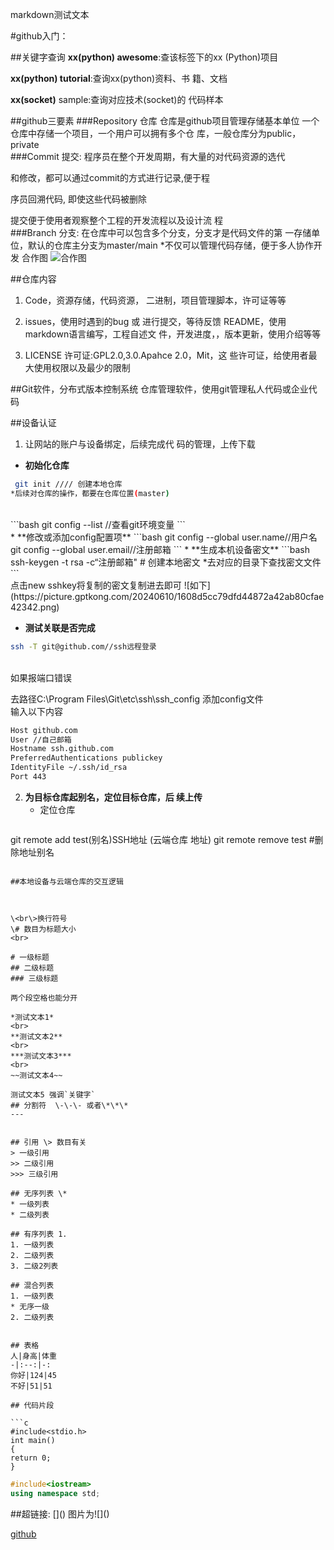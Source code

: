 markdown测试文本

#github入门：

##关键字查询
**xx(python) awesome**:查该标签下的xx
(Python)项目

**xx(python) tutorial**:查询xx(python)资料、书
籍、文档

**xx(socket)**
sample:查询对应技术(socket)的
代码样本

##github三要素
###Repository 仓库
仓库是github项目管理存储基本单位
一个仓库中存储一个项目，一个用户可以拥有多个仓
库，一般仓库分为public，private
<br>
###Commit 提交:
程序员在整个开发周期，有大量的对代码资源的选代

和修改，都可以通过commit的方式进行记录,便于程

序员回溯代码, 即使这些代码被删除

提交便于使用者观察整个工程的开发流程以及设计流
程
<br>
###Branch 分支:
在仓库中可以包含多个分支，分支才是代码文件的第
一存储单位，默认的仓库主分支为master/main
\*不仅可以管理代码存储，便于多人协作开发
合作图
![合作图](https://picture.gptkong.com/20240610/1555388086acf44e46b35e6c2766a6e6e1.png])

##仓库内容
1. Code，资源存储，代码资源，
二进制，项目管理脚本，许可证等等

2. issues，使用时遇到的bug 或 进行提交，等待反馈
README，使用markdown语言编写，工程自述文
件，开发进度，，版本更新，使用介绍等等

3. LICENSE 许可证:GPL2.0,3.0.Apahce 2.0，Mit，这
些许可证，给使用者最大使用权限以及最少的限制


##Git软件，分布式版本控制系统
仓库管理软件，使用git管理私人代码或企业代码



##设备认证

1. 让网站的账户与设备绑定，后续完成代
码的管理，上传下载
  * **初始化仓库**

  ```bash
   git init //// 创建本地仓库
*后续对仓库的操作，都要在仓库位置(master)
   ```
   <br>
  ```bash
  git config --list //查看git环境变量
  ``` 
  <br>
  * **修改或添加config配置项**
  ```bash
  git config --global user.name//用户名
  git config --global user.email//注册邮箱
  ```
  * **生成本机设备密文**
  ```bash
  ssh-keygen -t rsa -c“注册邮箱"   # 创建本地密文 *去对应的目录下查找密文文件
  ```
  <br>
  点击new sshkey将复制的密文复制进去即可
  ![如下](https://picture.gptkong.com/20240610/1608d5cc79dfd44872a42ab80cfae42342.png)

   * **测试关联是否完成**
   ```bash
   ssh -T git@github.com//ssh远程登录
   ```
   <br>
   如果报端口错误

   去路径C:\Program Files\Git\etc\ssh\ssh_config
   添加config文件
   <br>
   输入以下内容
   ```bash
   Host github.com
   User //自己邮箱
   Hostname ssh.github.com
   PreferredAuthentications publickey
   IdentityFile ~/.ssh/id_rsa
   Port 443
   ```
2. **为目标仓库起别名，定位目标仓库，后
续上传**
   * 定位仓库
   ```bash
git remote add test(别名)SSH地址 (云端仓库
地址)
git remote remove test
#删除地址别名
   ```

##本地设备与云端仓库的交互逻辑



\<br\>换行符号
\# 数目为标题大小
<br>

# 一级标题
## 二级标题
### 三级标题

两个段空格也能分开

*测试文本1*
<br>
**测试文本2**
<br>
***测试文本3***
<br>
~~测试文本4~~

测试文本5 强调`关键字`
## 分割符  \-\-\- 或者\*\*\*
---


## 引用 \> 数目有关
> 一级引用
>> 二级引用
>>> 三级引用

## 无序列表 \*
* 一级列表
 * 二级列表

## 有序列表 1.
1. 一级列表
  2. 二级列表
  3. 二级2列表

## 混合列表
1. 一级列表
  * 无序一级
  2. 二级列表


## 表格
人|身高|体重
-|:--:|-:
你好|124|45
不好|51|51

## 代码片段

```c
#include<stdio.h>
int main()
{
return 0;
}
```

```cpp
#include<iostream>
using namespace std;
```
##超链接: \[\]\(\)  图片为\!\[\]\(\)

[github](https://github.com/)
